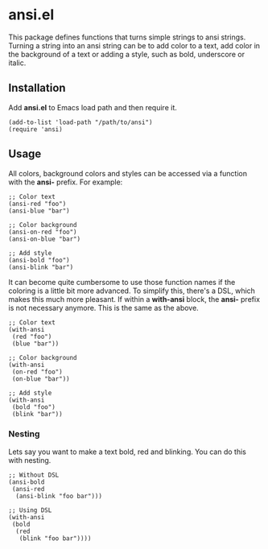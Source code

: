 # ansi.el

This package defines functions that turns simple strings to ansi
strings. Turning a string into an ansi string can be to add color to a
text, add color in the background of a text or adding a style, such as
bold, underscore or italic.

## Installation

Add **ansi.el** to Emacs load path and then require it.

    (add-to-list 'load-path "/path/to/ansi")
    (require 'ansi)

## Usage

All colors, background colors and styles can be accessed via a
function with the **ansi-** prefix. For example:

    ;; Color text
    (ansi-red "foo")
    (ansi-blue "bar")
     
    ;; Color background
    (ansi-on-red "foo")
    (ansi-on-blue "bar")
     
    ;; Add style
    (ansi-bold "foo")
    (ansi-blink "bar")

It can become quite cumbersome to use those function names if the
coloring is a little bit more advanced. To simplify this, there's a
DSL, which makes this much more pleasant. If within a **with-ansi**
block, the **ansi-** prefix is not necessary anymore. This is the same
as the above.

    ;; Color text
    (with-ansi
     (red "foo")
     (blue "bar"))
     
    ;; Color background
    (with-ansi
     (on-red "foo")
     (on-blue "bar"))
     
    ;; Add style
    (with-ansi
     (bold "foo")
     (blink "bar"))

### Nesting

Lets say you want to make a text bold, red and blinking. You can do
this with nesting.

    ;; Without DSL
    (ansi-bold
     (ansi-red
      (ansi-blink "foo bar")))
     
    ;; Using DSL
    (with-ansi
     (bold
      (red
       (blink "foo bar"))))
